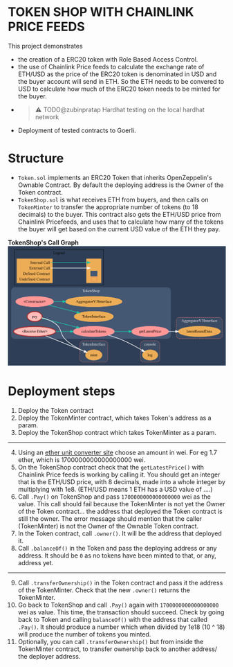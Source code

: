 # TOKEN SHOP WITH CHAINLINK PRICE FEEDS

This project demonstrates

- the creation of a ERC20 token with Role Based Access Control.
- the use of Chainlink Price feeds to calculate the exchange rate of ETH/USD as the price of the ERC20 token is denominated in USD and the buyer account will send in ETH. So the ETH needs to be convered to USD to calculate how much of the ERC20 token needs to be minted for the buyer.
- > :warning: TODO@zubinpratap Hardhat testing on the local hardhat network
- Deployment of tested contracts to Goerli.

# Structure

- `Token.sol` implements an ERC20 Token that inherits OpenZeppelin's Ownable Contract. By default the deploying address is the Owner of the Token contract.
- `TokenShop.sol` is what receives ETH from buyers, and then calls on `TokenMinter` to transfer the appropriate number of tokens (to 18 decimals) to the buyer. This contract also gets the ETH/USD price from Chainlink Pricefeeds, and uses that to calculate how many of the tokens the buyer will get based on the current USD value of the ETH they pay.

**TokenShop's Call Graph**
![Contract Call Graph](./images/TokenShop.svg)

# Deployment steps

1. Deploy the Token contract
2. Deploy the TokenMinter contract, which takes Token's address as a param.
3. Deploy the TokenShop contract which takes TokenMinter as a param.
<hr />

4. Using an [ether unit converter site](https://goerli.etherscan.io/unitconverter) choose an amount in wei. For eg 1.7 ether, which is 1700000000000000000 wei.
5. On the TokenShop contract check that the `getLatestPrice()` with Chainlink Price feeds is working by calling it. You should get an integer that is the ETH/USD price, with 8 decimals, made into a whole integer by multiplying with 1e8. (ETH/USD means 1 ETH has a USD value of ....)
6. Call `.Pay()` on TokenShop and pass `1700000000000000000` wei as the value. This call should fail because the TokenMinter is not yet the Owner of the Token contract... the address that deployed the Token contract is still the owner. The error message should mention that the caller (TokenMinter) is not the Owner of the Ownable Token contract.
7. In the Token contract, call `.owner()`. It will be the address that deployed it.
8. Call `.balanceOf()` in the Token and pass the deploying address or any address. It should be `0` as no tokens have been minted to that, or any, address yet.
<hr />

9. Call `.transferOwnership()` in the Token contract and pass it the address of the TokenMinter. Check that the new `.owner()` returns the TokenMinter.
10. Go back to TokenShop and call `.Pay()` again with `1700000000000000000` wei as value. This time, the transaction should succeed. Check by going back to Token and calling `balanceOf()` with the address that called `.Pay()`. It should produce a number which when divided by 1e18 (10 ^ 18) will produce the number of tokens you minted.
11. Optionally, you can call `.transferOwnership()` but from inside the TokenMinter contract, to transfer ownership back to another address/ the deployer address.

